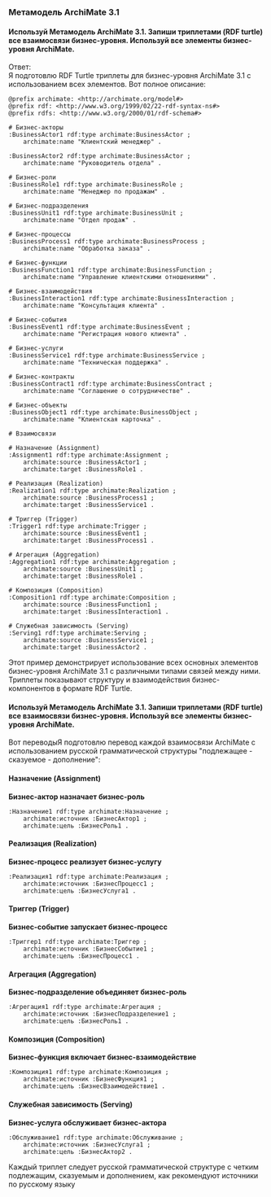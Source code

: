 ### Метамодель ArchiMate 3.1
#### Используй Метамодель ArchiMate 3.1. Запиши триплетами (RDF turtle) все взаимосвязи бизнес-уровня. Используй все элементы бизнес-уровня ArchiMate.

Ответ:  
Я подготовлю RDF Turtle триплеты для бизнес-уровня ArchiMate 3.1 с использованием всех элементов. Вот полное описание:

```turtle
@prefix archimate: <http://archimate.org/model#>
@prefix rdf: <http://www.w3.org/1999/02/22-rdf-syntax-ns#>
@prefix rdfs: <http://www.w3.org/2000/01/rdf-schema#>

# Бизнес-акторы
:BusinessActor1 rdf:type archimate:BusinessActor ;
    archimate:name "Клиентский менеджер" .

:BusinessActor2 rdf:type archimate:BusinessActor ;
    archimate:name "Руководитель отдела" .

# Бизнес-роли
:BusinessRole1 rdf:type archimate:BusinessRole ;
    archimate:name "Менеджер по продажам" .

# Бизнес-подразделения
:BusinessUnit1 rdf:type archimate:BusinessUnit ;
    archimate:name "Отдел продаж" .

# Бизнес-процессы
:BusinessProcess1 rdf:type archimate:BusinessProcess ;
    archimate:name "Обработка заказа" .

# Бизнес-функции
:BusinessFunction1 rdf:type archimate:BusinessFunction ;
    archimate:name "Управление клиентскими отношениями" .

# Бизнес-взаимодействия
:BusinessInteraction1 rdf:type archimate:BusinessInteraction ;
    archimate:name "Консультация клиента" .

# Бизнес-события
:BusinessEvent1 rdf:type archimate:BusinessEvent ;
    archimate:name "Регистрация нового клиента" .

# Бизнес-услуги
:BusinessService1 rdf:type archimate:BusinessService ;
    archimate:name "Техническая поддержка" .

# Бизнес-контракты
:BusinessContract1 rdf:type archimate:BusinessContract ;
    archimate:name "Соглашение о сотрудничестве" .

# Бизнес-объекты
:BusinessObject1 rdf:type archimate:BusinessObject ;
    archimate:name "Клиентская карточка" .

# Взаимосвязи

# Назначение (Assignment)
:Assignment1 rdf:type archimate:Assignment ;
    archimate:source :BusinessActor1 ;
    archimate:target :BusinessRole1 .

# Реализация (Realization)
:Realization1 rdf:type archimate:Realization ;
    archimate:source :BusinessProcess1 ;
    archimate:target :BusinessService1 .

# Триггер (Trigger)
:Trigger1 rdf:type archimate:Trigger ;
    archimate:source :BusinessEvent1 ;
    archimate:target :BusinessProcess1 .

# Агрегация (Aggregation)
:Aggregation1 rdf:type archimate:Aggregation ;
    archimate:source :BusinessUnit1 ;
    archimate:target :BusinessRole1 .

# Композиция (Composition)
:Composition1 rdf:type archimate:Composition ;
    archimate:source :BusinessFunction1 ;
    archimate:target :BusinessInteraction1 .

# Служебная зависимость (Serving)
:Serving1 rdf:type archimate:Serving ;
    archimate:source :BusinessService1 ;
    archimate:target :BusinessActor2 .
```

Этот пример демонстрирует использование всех основных элементов бизнес-уровня ArchiMate 3.1 с различными типами связей между ними. Триплеты показывают структуру и взаимодействия бизнес-компонентов в формате RDF Turtle.

#### Используй Метамодель ArchiMate 3.1. Запиши триплетами (RDF turtle) все взаимосвязи бизнес-уровня. Используй все элементы бизнес-уровня ArchiMate.
Вот переводыЯ подготовлю перевод каждой взаимосвязи ArchiMate с использованием русской грамматической структуры "подлежащее - сказуемое - дополнение":

#### Назначение (Assignment)
**Бизнес-актор назначает бизнес-роль**
```turtle
:Назначение1 rdf:type archimate:Назначение ;
    archimate:источник :БизнесАктор1 ;
    archimate:цель :БизнесРоль1 .
```

#### Реализация (Realization)
**Бизнес-процесс реализует бизнес-услугу**
```turtle
:Реализация1 rdf:type archimate:Реализация ;
    archimate:источник :БизнесПроцесс1 ;
    archimate:цель :БизнесУслуга1 .
```

#### Триггер (Trigger)
**Бизнес-событие запускает бизнес-процесс**
```turtle
:Триггер1 rdf:type archimate:Триггер ;
    archimate:источник :БизнесСобытие1 ;
    archimate:цель :БизнесПроцесс1 .
```

#### Агрегация (Aggregation)
**Бизнес-подразделение объединяет бизнес-роль**
```turtle
:Агрегация1 rdf:type archimate:Агрегация ;
    archimate:источник :БизнесПодразделение1 ;
    archimate:цель :БизнесРоль1 .
```

#### Композиция (Composition)
**Бизнес-функция включает бизнес-взаимодействие**
```turtle
:Композиция1 rdf:type archimate:Композиция ;
    archimate:источник :БизнесФункция1 ;
    archimate:цель :БизнесВзаимодействие1 .
```

#### Служебная зависимость (Serving)
**Бизнес-услуга обслуживает бизнес-актора**
```turtle
:Обслуживание1 rdf:type archimate:Обслуживание ;
    archimate:источник :БизнесУслуга1 ;
    archimate:цель :БизнесАктор2 .
```

Каждый триплет следует русской грамматической структуре с четким подлежащим, сказуемым и дополнением, как рекомендуют источники по русскому языку
